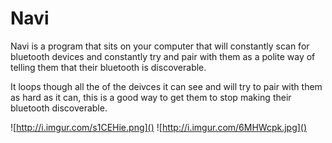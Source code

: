Navi
====

Navi is a program that sits on your computer that will constantly 
scan for bluetooth devices and constantly try and pair with them as
a polite way of telling them that their bluetooth is discoverable.

It loops though all the of the deivces it can see and will try to pair with them as
hard as it can, this is a good way to get them to stop making their bluetooth
discoverable.

![http://i.imgur.com/s1CEHie.png]()
![http://i.imgur.com/6MHWcpk.jpg]()
